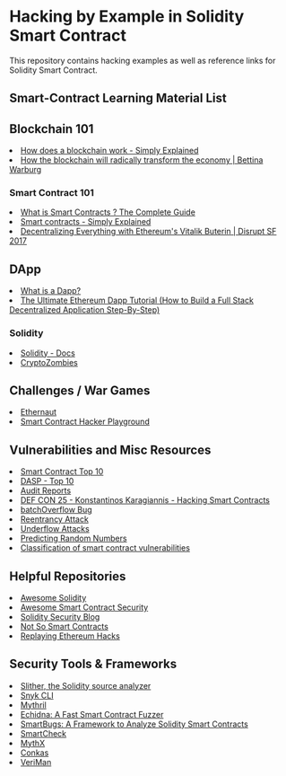 # Hacking by Example in Solidity Smart Contract

This repository contains hacking examples as well as reference links for Solidity Smart Contract.

## Smart-Contract Learning Material List

<h2>Blockchain 101</h2>

<li><a href="https://youtu.be/SSo_EIwHSd4">How does a blockchain work - Simply Explained</a></li>
<li><a href="https://youtu.be/RplnSVTzvnU">How the blockchain will radically transform the economy | Bettina Warburg</a></li>

<h3>Smart Contract 101</h3>

<li><a href="https://thecoinmill.com/what-is-smart-contracts/">What is Smart Contracts ? The Complete Guide</a></li>
<li><a href="https://youtu.be/ZE2HxTmxfrI">Smart contracts - Simply Explained</a></li>
<li><a href="https://youtu.be/WSN5BaCzsbo">Decentralizing Everything with Ethereum's Vitalik Buterin | Disrupt SF 2017</a></li>

<h2> DApp </h2>

<li><a href="https://youtu.be/CDQX8inMCt0">What is a Dapp?</a></li>
<li> <a href="http://www.dappuniversity.com/articles/the-ultimate-ethereum-dapp-tutorial">The Ultimate Ethereum Dapp Tutorial (How to Build a Full Stack Decentralized Application Step-By-Step)</a></li>

<h3>Solidity</h3>

<li><a href="https://docs.soliditylang.org/en/v0.8.17/">Solidity - Docs </a> </li>
<li><a href="https://cryptozombies.io/">CryptoZombies </a></li>

<h2> Challenges / War Games </h2>

<li> <a href="https://ethernaut.zeppelin.solutions/">Ethernaut</a> </li>
<li><a href="https://github.com/thec00n/Smart-Contract-Hacker-Playground">Smart Contract Hacker Playground </a></li>

<h2> Vulnerabilities and Misc Resources</h2>

<li><a href="https://www.owasp.org/index.php/Smart_Contract_Top_10">Smart Contract Top 10</a></li>
<li><a href="https://dasp.co/">DASP - Top 10</a></li>
<li><a href="https://blog.zeppelin.solutions/tagged/security">Audit Reports</a></li>
<li><a href="https://youtu.be/WIEessi3ntk">DEF CON 25 - Konstantinos Karagiannis - Hacking Smart Contracts</a></li>
<li><a href="https://medium.com/@peckshield/alert-new-batchoverflow-bug-in-multiple-erc20-smart-contracts-cve-2018-10299-511067db6536">batchOverflow Bug</a></li>
<li><a href="https://medium.com/@JusDev1988/reentrancy-attack-on-a-smart-contract-677eae1300f2">Reentrancy Attack</a></li>
<li><a href="https://blockgeeks.com/guides/underflow-attacks-smart-contracts/">Underflow Attacks </a></li>
<li><a href="https://blog.positive.com/predicting-random-numbers-in-ethereum-smart-contracts-e5358c6b8620">Predicting Random Numbers</a></li>
<li><a href="https://github.com/smartdec/classification">Classification of smart contract vulnerabilities</a></li>

<h2>Helpful Repositories</h2>

<li><a href="https://github.com/bkrem/awesome-solidity">Awesome Solidity</a></li>
<li><a href="https://github.com/saeidshirazi/Awesome-Smart-Contract-Security">Awesome Smart Contract Security</a></li>
<li><a href="https://github.com/sigp/solidity-security-blog">Solidity Security Blog</a></li>
<li><a href="https://github.com/crytic/not-so-smart-contracts">Not So Smart Contracts</a></li>
<li><a href="https://github.com/MrToph/replaying-ethereum-hacks">Replaying Ethereum Hacks</a></li>

<h2>Security Tools & Frameworks</h2>

<li><a href="https://github.com/crytic/slither">Slither, the Solidity source analyzer</a></li>
<li><a href="https://github.com/snyk/cli">Snyk CLI</a></li>
<li><a href="https://github.com/ConsenSys/mythril">Mythril</a></li>
<li><a href="https://github.com/crytic/echidna">Echidna: A Fast Smart Contract Fuzzer</a></li>
<li><a href="https://github.com/smartbugs/smartbugs">SmartBugs: A Framework to Analyze Solidity Smart Contracts</a></li>
<li><a href="https://github.com/smartdec/smartcheck">SmartCheck</a></li>
<li><a href="https://github.com/dmuhs/mythx-cli">MythX</a></li>
<li><a href="https://github.com/nveloso/conkas">Conkas</a></li>
<li><a href="https://github.com/VeraBE/VeriMan">VeriMan</a></li>
